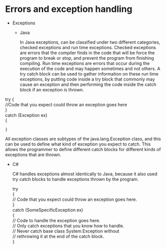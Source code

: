 # Errors and exception handling
* Exceptions
  - Java
  
    In Java exceptions, can be classified under two different categories, checked exceptions and run time exceptions. Checked exceptions are errors that the compiler finds in the code that will be force the program to break or stop, and prevent the program from finishing compiling. Run time exceptions are errors that occur during the execution of the code and may happen sometimes and not others. A try catch block can be used to gather information on these run time exceptions, by putting code inside a try block that commonly may cause an exception and then performing the code inside the catch block if an exception is thrown.

try { <br/>
       //Code that you expect could throw an exception goes here <br/>
    }<br/>
catch (Exception ex)<br/>
    {<br/>
    
    }


All exception classes are subtypes of the java.lang.Exception class, and this can be used to define what kind of exception you expect to catch. This allows the programmer to define different catch blocks for different kinds of exceptions that are thrown.
    
    
    
  - C#
  
    C# handles exceptions almost identically to Java, because it also used try catch blocks to handle exceptions thrown by the program.
    
    try<br/>
{<br/>
    // Code that you expect could throw an exception goes here.<br/>
}<br/>
catch (SomeSpecificException ex)<br/>
{<br/>
    // Code to handle the exception goes here.<br/>
    // Only catch exceptions that you know how to handle.<br/>
    // Never catch base class System.Exception without<br/>
    // rethrowing it at the end of the catch block.<br/>
}
